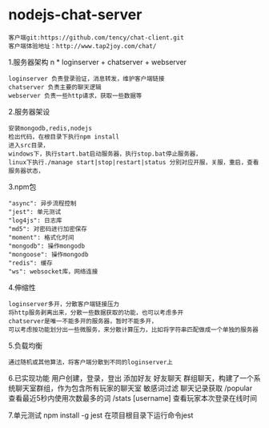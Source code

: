 # nodejs-chat-server
	客户端git:https://github.com/tency/chat-client.git
	客户端体验地址：http://www.tap2joy.com/chat/

1.服务器架构
	n * loginserver + chatserver + webserver
	
	loginserver 负责登录验证，消息转发，维护客户端链接
	chatserver 负责主要的聊天逻辑
	webserver 负责一些http请求，获取一些数据等

2.服务器架设

	安装mongodb,redis,nodejs
	检出代码，在根目录下执行npm install
	进入src目录，
	windows下，执行start.bat启动服务器，执行stop.bat停止服务器，
	linux下执行./manage start|stop|restart|status 分别对应开服，关服，重启，查看服务器状态，
	
3.npm包

	"async": 异步流程控制
    "jest": 单元测试
    "log4js": 日志库
    "md5": 对密码进行加密保存
    "moment": 格式化时间
    "mongodb": 操作mongodb
    "mongoose": 操作mongodb
    "redis": 缓存
    "ws": websocket库，网络连接
	
4.伸缩性

	loginserver多开，分散客户端链接压力
	将http服务剥离出来，分散一些数据获取的功能，也可以考虑多开
	chatserver是唯一不能多开的服务器，暂时不能多开，
	可以考虑按功能划分出一些微服务，来分散计算压力，比如将字符串匹配做成一个单独的服务器
	
5.负载均衡

	通过随机或其他算法，将客户端分散到不同的loginserver上
	
6.已实现功能
	用户创建，登录，登出
	添加好友
	好友聊天
	群组聊天，构建了一个系统聊天室群组，作为包含所有玩家的聊天室
	敏感词过滤
	聊天记录获取
	/popular 查看最近5秒内使用次数最多的词
	/stats [username] 查看玩家本次登录在线时间
	
7.单元测试
	npm install -g jest
	在项目根目录下运行命令jest
	
	
	

	
